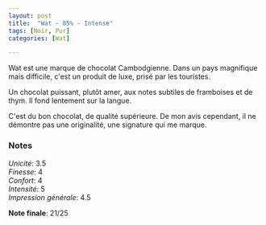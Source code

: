 ```yaml
---
layout: post
title:  "Wat - 85% - Intense"
tags: [Noir, Pur] 
categories: [Wat]

---
```



Wat est une marque de chocolat Cambodgienne. Dans un pays magnifique mais difficile, c'est un produit de luxe, prisé par les touristes.

Un chocolat puissant, plutôt amer, aux notes subtiles de framboises et de thym. Il fond lentement sur la langue.  

C'est du bon chocolat, de qualité supérieure. De mon avis cependant, il ne démontre pas une originalité, une signature qui me marque. 


### Notes

_Unicité_: 3.5  
_Finesse_: 4  
_Confort_: 4  
_Intensité_: 5  
_Impression générale_: 4.5

**Note finale**: 21/25